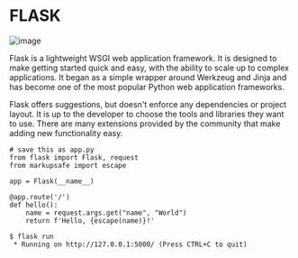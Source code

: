 # FLASK
![image](https://flask.palletsprojects.com/en/2.2.x/_images/flask-logo.png)

Flask is a lightweight WSGI web application framework. It is designed to make getting started quick and easy, with the ability to scale up to complex applications. It began as a simple wrapper around Werkzeug and Jinja and has become one of the most popular Python web application frameworks.

Flask offers suggestions, but doesn't enforce any dependencies or project layout. It is up to the developer to choose the tools and libraries they want to use. There are many extensions provided by the community that make adding new functionality easy.

```
# save this as app.py
from flask import Flask, request
from markupsafe import escape

app = Flask(__name__)

@app.route('/')
def hello():
    name = request.args.get("name", "World")
    return f'Hello, {escape(name)}!'
```

```
$ flask run
 * Running on http://127.0.0.1:5000/ (Press CTRL+C to quit)
```
